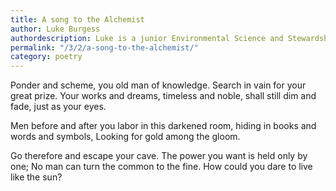 ```yaml
---
title: A song to the Alchemist
author: Luke Burgess
authordescription: Luke is a junior Environmental Science and Stewardship major from North Carolina.
permalink: "/3/2/a-song-to-the-alchemist/"
category: poetry
---
```

Ponder and scheme, you old man of knowledge.
Search in vain for your great prize.
Your works and dreams, timeless and noble,
shall still dim and fade, just as your eyes.

Men before and after you
labor in this darkened room,
hiding in books and words and symbols,
Looking for gold among the gloom.

Go therefore and escape your cave.
The power you want is held only by one;
No man can turn the common to the fine. 
How could you dare to live like the sun?